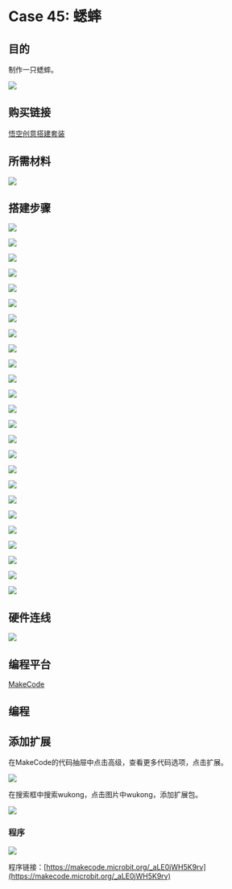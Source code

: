 ﻿# Case 45: 蟋蟀
## 目的
制作一只蟋蟀。

![](https://wiki-media-ef.oss-cn-hongkong.aliyuncs.com//images/Wonder-Building-Kit-case-45-01.png)

## 购买链接

[悟空创意搭建套装](https://item.taobao.com/item.htm?id=649813731275&spm=2015.23436601.0.0)

## 所需材料

![](https://wiki-media-ef.oss-cn-hongkong.aliyuncs.com//images/Wonder-Building-Kit-step-case-45-01.png)

## 搭建步骤


![](https://wiki-media-ef.oss-cn-hongkong.aliyuncs.com//images/Wonder-Building-Kit-step-case-45-02.png)

![](https://wiki-media-ef.oss-cn-hongkong.aliyuncs.com//images/Wonder-Building-Kit-step-case-45-03.png)

![](https://wiki-media-ef.oss-cn-hongkong.aliyuncs.com//images/Wonder-Building-Kit-step-case-45-04.png)

![](https://wiki-media-ef.oss-cn-hongkong.aliyuncs.com//images/Wonder-Building-Kit-step-case-45-05.png)

![](https://wiki-media-ef.oss-cn-hongkong.aliyuncs.com//images/Wonder-Building-Kit-step-case-45-06.png)

![](https://wiki-media-ef.oss-cn-hongkong.aliyuncs.com//images/Wonder-Building-Kit-step-case-45-07.png)

![](https://wiki-media-ef.oss-cn-hongkong.aliyuncs.com//images/Wonder-Building-Kit-step-case-45-08.png)

![](https://wiki-media-ef.oss-cn-hongkong.aliyuncs.com//images/Wonder-Building-Kit-step-case-45-09.png)

![](https://wiki-media-ef.oss-cn-hongkong.aliyuncs.com//images/Wonder-Building-Kit-step-case-45-10.png)

![](https://wiki-media-ef.oss-cn-hongkong.aliyuncs.com//images/Wonder-Building-Kit-step-case-45-11.png)

![](https://wiki-media-ef.oss-cn-hongkong.aliyuncs.com//images/Wonder-Building-Kit-step-case-45-12.png)

![](https://wiki-media-ef.oss-cn-hongkong.aliyuncs.com//images/Wonder-Building-Kit-step-case-45-13.png)

![](https://wiki-media-ef.oss-cn-hongkong.aliyuncs.com//images/Wonder-Building-Kit-step-case-45-14.png)

![](https://wiki-media-ef.oss-cn-hongkong.aliyuncs.com//images/Wonder-Building-Kit-step-case-45-15.png)

![](https://wiki-media-ef.oss-cn-hongkong.aliyuncs.com//images/Wonder-Building-Kit-step-case-45-16.png)

![](https://wiki-media-ef.oss-cn-hongkong.aliyuncs.com//images/Wonder-Building-Kit-step-case-45-17.png)

![](https://wiki-media-ef.oss-cn-hongkong.aliyuncs.com//images/Wonder-Building-Kit-step-case-45-18.png)

![](https://wiki-media-ef.oss-cn-hongkong.aliyuncs.com//images/Wonder-Building-Kit-step-case-45-19.png)

![](https://wiki-media-ef.oss-cn-hongkong.aliyuncs.com//images/Wonder-Building-Kit-step-case-45-20.png)

![](https://wiki-media-ef.oss-cn-hongkong.aliyuncs.com//images/Wonder-Building-Kit-step-case-45-21.png)

![](https://wiki-media-ef.oss-cn-hongkong.aliyuncs.com//images/Wonder-Building-Kit-step-case-45-22.png)

![](https://wiki-media-ef.oss-cn-hongkong.aliyuncs.com//images/Wonder-Building-Kit-step-case-45-23.png)

![](https://wiki-media-ef.oss-cn-hongkong.aliyuncs.com//images/Wonder-Building-Kit-step-case-45-24.png)

![](https://wiki-media-ef.oss-cn-hongkong.aliyuncs.com//images/Wonder-Building-Kit-step-case-45-25.png)

![](https://wiki-media-ef.oss-cn-hongkong.aliyuncs.com//images/Wonder-Building-Kit-step-case-45-26.png)



## 硬件连线

![](https://wiki-media-ef.oss-cn-hongkong.aliyuncs.com//images/Wonder-Building-Kit-case-45-03.png)

## 编程平台

[MakeCode](https://makecode.microbit.org/)

## 编程
## 添加扩展
在MakeCode的代码抽屉中点击高级，查看更多代码选项，点击扩展。

![](https://wiki-media-ef.oss-cn-hongkong.aliyuncs.com//images/Wonder-Building-Kit-case-21-02.png)

在搜索框中搜索wukong，点击图片中wukong，添加扩展包。

![](https://wiki-media-ef.oss-cn-hongkong.aliyuncs.com//images/Wonder-Building-Kit-case-21-03.png)





### 程序

![](https://wiki-media-ef.oss-cn-hongkong.aliyuncs.com//images/Wonder-Building-Kit-case-45-04.png)

程序链接：[https://makecode.microbit.org/_aLE0jWH5K9rv](https://makecode.microbit.org/_aLE0jWH5K9rv)
